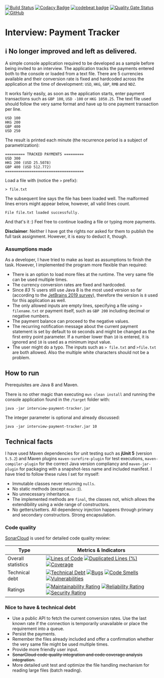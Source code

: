 [![Build Status](https://travis-ci.org/Nikolas-Charalambidis/interview-payment-tracker.svg?branch=master)](https://travis-ci.org/Nikolas-Charalambidis/interview-payment-tracker)
[![Codacy Badge](https://api.codacy.com/project/badge/Grade/a8582931744042bda6f9b908b72c85f1)](https://www.codacy.com/manual/Nikolas-Charalambidis/interview-payment-tracker?utm_source=github.com&amp;utm_medium=referral&amp;utm_content=Nikolas-Charalambidis/interview-payment-tracker&amp;utm_campaign=Badge_Grade)
[![codebeat badge](https://codebeat.co/badges/f234e86f-6fe0-4566-8c22-cd539eefb605)](https://codebeat.co/projects/github-com-nikolas-charalambidis-interview-payment-tracker-master)
[![Quality Gate Status](https://sonarcloud.io/api/project_badges/measure?project=Nikolas-Charalambidis_interview-payment-tracker&metric=alert_status)](https://sonarcloud.io/dashboard?id=Nikolas-Charalambidis_interview-payment-tracker)
[![GitHub](https://img.shields.io/github/license/mashape/apistatus.svg)](https://github.com/Nikolas-Charalambidis/react-hooks/blob/master/LICENSE)

# Interview: Payment Tracker

## ℹ️ No longer improved and left as delivered.

A simple console application required to be developed as a sample before being invited to an interview. The application tracks the payments entered both to the console or loaded from a text file. There are 5 currencies available and their conversion rate is fixed and hardcoded across the application at the time of development: `USD`, `HKG`, `GBP`, `RMB` and `NDZ`.

It works fairly easily, as soon as the application starts, enter payment transactions such as `GBP 100`, `USD -100` or `HKG 1050.25`. The text file used should follow the very same format and have up to one payment transaction per line.

    USD 100
    HKG 200
    GBP 400
    USD 250

The result is printed each minute (the recurrence period is a subject of parametrization):

    ========= TRACKED PAYMENTS =========
    USD 300
    HKG 200 (USD 25.5078)
    GBP 400 (USD 512.772)
    ====================================
    
Load a file with (notice the `>` prefix):

    > file.txt
    
The subsequent line says the file has been loaded well. The malformed lines errors might appear below, however, all valid lines count. 

    File file.txt loaded successfully.
  
And that's it :) Feel free to continue loading a file or typing more payments.

**Disclaimer**: Neither I have got the rights nor asked for them to publish the full task assignment. However, it is easy to deduct it, though.

### Assumptions made

As a developer, I have tried to make as least as assumptions to finish the task. However, I implemented the program more flexible than required:
- There is an option to load more files at the runtime. The very same file can be used multiple times.
- The currency conversion rates are fixed and hardcoded. 
- Since *83 %* users still use Java 8 is the most used version so far (according to the [JetBrains 2019 survey](https://www.jetbrains.com/lp/devecosystem-2019/java/)), therefore the version is `8` used for this application as well.
- The only allowed inputs are empty lines, specifying a file using `> filename.txt` or payment itself, such as `GBP 200` including decimal or negative numbers.
- The payment balance can proceed to the negative values.
- The recurring notification message about the current payment statement is set by default to `60` seconds and might be changed as the first entry point parameter. If a number lower than `10` is entered, it is ignored and `10` is used as a minimum input value.
- The user might do a typo. The inputs such as `> file.txt` and `>file.txt` are both allowed. Also the multiple white characters should not be a problem.

## How to run

Prerequisites are Java 8 and Maven.

There is no other magic than executing `mvn clean install` and running the console application found in the `/target` folder with:

    java -jar interview-payment-tracker.jar
    
The integer parameter is optional and already discussed:

    java -jar interview-payment-tracker.jar 10

## Technical facts

I have used Maven dependencies for unit testing such as **jUnit 5** (version `5.5.2`) and Maven plugins `maven-surefire-plugin` for test executions, `maven-compiler-plugin` for the correct Java version compliancy and `maven-jar-plugin` for packaging with a snapshot-less name and included manifest. I have tried to follow these rules I set for myself:

- Immutable classes never returning `nulls`.
- No static methods (except `main` :)).
- No unnecessary inheritance.
- The implemented methods are `final`, the classes not, which allows the extendibility using a wide range of constructors.
- No getters/setters. All dependency injection happens through primary and secondary constructors. Strong encapsulation.

### Code quality

[SonarCloud](https://sonarcloud.io/dashboard?id=Nikolas-Charalambidis_interview-payment-tracker) is used for detailed code quality review:

| Type | Metrics & Indicators | 
|--------------|--------------|
| Overall statistics | [![Lines of Code](https://sonarcloud.io/api/project_badges/measure?project=Nikolas-Charalambidis_interview-payment-tracker&metric=ncloc)](https://sonarcloud.io/dashboard?id=Nikolas-Charalambidis_interview-payment-tracker) [![Duplicated Lines (%)](https://sonarcloud.io/api/project_badges/measure?project=Nikolas-Charalambidis_interview-payment-tracker&metric=duplicated_lines_density)](https://sonarcloud.io/dashboard?id=Nikolas-Charalambidis_interview-payment-tracker) [![Coverage](https://sonarcloud.io/api/project_badges/measure?project=Nikolas-Charalambidis_interview-payment-tracker&metric=coverage)](https://sonarcloud.io/dashboard?id=Nikolas-Charalambidis_interview-payment-tracker) |
| Technical debt | [![Technical Debt](https://sonarcloud.io/api/project_badges/measure?project=Nikolas-Charalambidis_interview-payment-tracker&metric=sqale_index)](https://sonarcloud.io/dashboard?id=Nikolas-Charalambidis_interview-payment-tracker) [![Bugs](https://sonarcloud.io/api/project_badges/measure?project=Nikolas-Charalambidis_interview-payment-tracker&metric=bugs)](https://sonarcloud.io/dashboard?id=Nikolas-Charalambidis_interview-payment-tracker) [![Code Smells](https://sonarcloud.io/api/project_badges/measure?project=Nikolas-Charalambidis_interview-payment-tracker&metric=code_smells)](https://sonarcloud.io/dashboard?id=Nikolas-Charalambidis_interview-payment-tracker) [![Vulnerabilities](https://sonarcloud.io/api/project_badges/measure?project=Nikolas-Charalambidis_interview-payment-tracker&metric=vulnerabilities)](https://sonarcloud.io/dashboard?id=Nikolas-Charalambidis_interview-payment-tracker) |
| Ratings | [![Maintainability Rating](https://sonarcloud.io/api/project_badges/measure?project=Nikolas-Charalambidis_interview-payment-tracker&metric=sqale_rating)](https://sonarcloud.io/dashboard?id=Nikolas-Charalambidis_interview-payment-tracker) [![Reliability Rating](https://sonarcloud.io/api/project_badges/measure?project=Nikolas-Charalambidis_interview-payment-tracker&metric=reliability_rating)](https://sonarcloud.io/dashboard?id=Nikolas-Charalambidis_interview-payment-tracker) [![Security Rating](https://sonarcloud.io/api/project_badges/measure?project=Nikolas-Charalambidis_interview-payment-tracker&metric=security_rating)](https://sonarcloud.io/dashboard?id=Nikolas-Charalambidis_interview-payment-tracker)

### Nice to have & technical debt

- Use a public API to fetch the current conversion rates. Use the last known rate if the connection is temporarily unavailable or place the requirement into a queue.
- Persist the payments.
- Remember the files already included and offer a confirmation whether the very same file might be used multiple times.
- Provide more friendly user input.
- ~~SonarCloud code quality integration and code coverage analysis integration.~~
- More detailed unit test and optimize the file handling mechanism for reading large files (batch reading).
